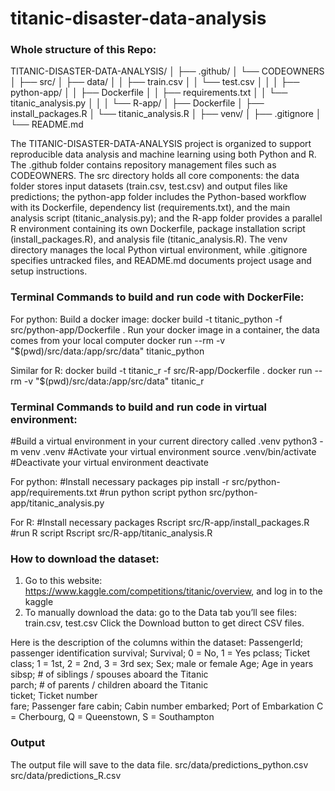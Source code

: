 # titanic-disaster-data-analysis

### Whole structure of this Repo:
TITANIC-DISASTER-DATA-ANALYSIS/
│
├── .github/
│   └── CODEOWNERS
│
├── src/
│   ├── data/
│   │   ├── train.csv
│   │   └── test.csv
│   │
│   ├── python-app/
│   │   ├── Dockerfile
│   │   ├── requirements.txt
│   │   └── titanic_analysis.py
│   │
│   └── R-app/
│       ├── Dockerfile
│       ├── install_packages.R
│       └── titanic_analysis.R
│
├── venv/
│
├── .gitignore
│
└── README.md

The TITANIC-DISASTER-DATA-ANALYSIS project is organized to support reproducible data analysis and machine learning using both Python and R. The .github folder contains repository management files such as CODEOWNERS. The src directory holds all core components: the data folder stores input datasets (train.csv, test.csv) and output files like predictions; the python-app folder includes the Python-based workflow with its Dockerfile, dependency list (requirements.txt), and the main analysis script (titanic_analysis.py); and the R-app folder provides a parallel R environment containing its own Dockerfile, package installation script (install_packages.R), and analysis file (titanic_analysis.R). The venv directory manages the local Python virtual environment, while .gitignore specifies untracked files, and README.md documents project usage and setup instructions.

### Terminal Commands to build and run code with DockerFile:
For python:
Build a docker image: 
docker build -t titanic_python -f src/python-app/Dockerfile .
Run your docker image in a container, the data comes from your local computer
docker run --rm -v "$(pwd)/src/data:/app/src/data" titanic_python

Similar for R:
docker build -t titanic_r -f src/R-app/Dockerfile . 
docker run --rm -v "$(pwd)/src/data:/app/src/data" titanic_r  

### Terminal Commands to build and run code in virtual environment: 
#Build a virtual environment in your current directory called .venv
python3 -m venv .venv
#Activate your virtual environment
source .venv/bin/activate
#Deactivate your virtual environment
deactivate

For python:
#Install necessary packages
pip install -r src/python-app/requirements.txt
#run python script
python src/python-app/titanic_analysis.py

For R:
#Install necessary packages
Rscript src/R-app/install_packages.R
#run R script
Rscript src/R-app/titanic_analysis.R

### How to download the dataset: 
1. Go to this website: https://www.kaggle.com/competitions/titanic/overview, and log in to the kaggle
2. To manually download the data: go to the Data tab you’ll see files: train.csv, test.csv
Click the Download button to get direct CSV files.

Here is the description of the columns within the dataset: 
PassengerId; passenger identification
survival; Survival; 0 = No, 1 = Yes
pclass;	Ticket class; 1 = 1st, 2 = 2nd, 3 = 3rd
sex; Sex; male or female
Age; Age in years	
sibsp;	# of siblings / spouses aboard the Titanic	
parch;	# of parents / children aboard the Titanic	
ticket;	Ticket number	
fare; Passenger fare
cabin; Cabin number	
embarked; Port of Embarkation	C = Cherbourg, Q = Queenstown, S = Southampton

### Output
The output file will save to the data file. 
src/data/predictions_python.csv
src/data/predictions_R.csv

